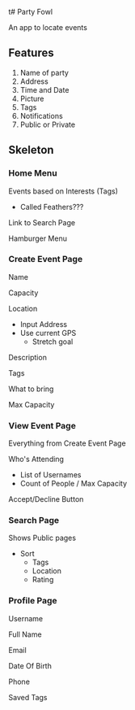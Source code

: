 t# Party Fowl

An app to locate events

## Features

1. Name of party
2. Address
3. Time and Date
4. Picture
5. Tags
6. Notifications
7. Public or Private

## Skeleton

### Home Menu

Events based on Interests (Tags)
  * Called Feathers???

Link to Search Page

Hamburger Menu

### Create Event Page

Name

Capacity

Location
  * Input Address
  * Use current GPS
    * Stretch goal

Description

Tags

What to bring

Max Capacity

### View Event Page

Everything from Create Event Page

Who's Attending
  * List of Usernames
  * Count of People / Max Capacity

Accept/Decline Button

### Search Page

Shows Public pages
  * Sort
    * Tags
    * Location
    * Rating

### Profile Page

Username

Full Name

Email

Date Of Birth

Phone

Saved Tags
